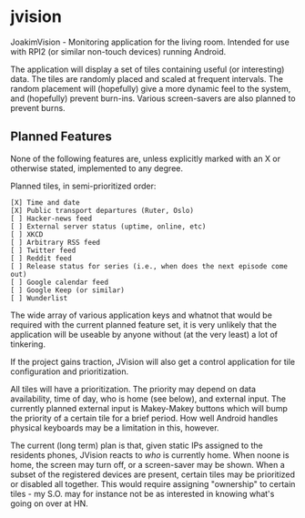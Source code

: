 # jvision

JoakimVision - Monitoring application for the living room. Intended for use
with RPI2 (or similar non-touch devices) running Android.

The application will display a set of tiles containing useful (or interesting)
data. The tiles are randomly placed and scaled at frequent intervals. The
random placement will (hopefully) give a more dynamic feel to the system, and
(hopefully) prevent burn-ins. Various screen-savers are also planned to prevent
burns.


## Planned Features ##

None of the following features are, unless explicitly marked with an X or
otherwise stated, implemented to any degree.

Planned tiles, in semi-prioritized order:


    [X] Time and date
    [X] Public transport departures (Ruter, Oslo)
    [ ] Hacker-news feed
    [ ] External server status (uptime, online, etc)
    [ ] XKCD
    [ ] Arbitrary RSS feed
    [ ] Twitter feed
    [ ] Reddit feed
    [ ] Release status for series (i.e., when does the next episode come out)
    [ ] Google calendar feed
    [ ] Google Keep (or similar)
    [ ] Wunderlist


The wide array of various application keys and whatnot that would be required
with the current planned feature set, it is very unlikely that the application
will be useable by anyone without (at the very least) a lot of tinkering.

If the project gains traction, JVision will also get a control application for
tile configuration and prioritization.

All tiles will have a prioritization. The priority may depend on data
availability, time of day, who is home (see below), and external input. The
currently planned external input is Makey-Makey buttons which will bump the
priority of a certain tile for a brief period. How well Android handles
physical keyboards may be a limitation in this, however.

The current (long term) plan is that, given static IPs assigned to the
residents phones, JVision reacts to *who* is currently home. When noone is
home, the screen may turn off, or a screen-saver may be shown. When a subset of
the registered devices are present, certain tiles may be prioritized or
disabled all together. This would require assigning "ownership" to certain
tiles - my S.O. may for instance not be as interested in knowing what's going
on over at HN.
